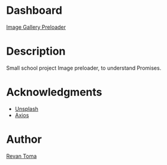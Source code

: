 # Dashboard

[Image Gallery Preloader](https://revantoma.github.io/dashboard/)

# Description

Small school project Image preloader, to understand Promises.

# Acknowledgments

- [Unsplash](https://unsplash.com/)
- [Axios](https://axios-http.com/docs/intro/)

# Author

[Revan Toma](https://github.com/RevanToma)
